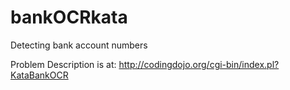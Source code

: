# bankOCRkata
Detecting bank account numbers

Problem Description is at: http://codingdojo.org/cgi-bin/index.pl?KataBankOCR

